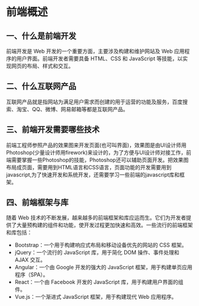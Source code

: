 # 前端概述

## 一、什么是前端开发

前端开发是 Web 开发的一个重要方面，主要涉及构建和维护网站及 Web 应用程序的用户界面。前端开发者需要具备 HTML、CSS 和 JavaScript 等技能，以实现网页的布局、样式和交互。

## 二、什么互联网产品

互联网产品就是指网站为满足用户需求而创建的用于运营的功能及服务，百度搜索、淘宝、QQ、微博、网易邮箱等都是互联网产品。

## 三、前端开发需要哪些技术

前端工程师参照产品的效果图来开发页面(也可叫界面)，效果图是由UI设计师用Photoshop(少量设计师用firework)来设计的，为了方便与UI设计师对接工作，前端需要掌握一些Photoshop的技能，Photoshop还可以辅助页面开发。把效果图布局成页面，需要用到HTML语言和CSS语言，页面功能的开发需要用到javascript,为了快速开发和系统开发，还需要学习一些前端的javascript库和框架。

## 四、前端框架与库

随着 Web 技术的不断发展，越来越多的前端框架和库应运而生。它们为开发者提供了大量预构建的组件和功能，使开发过程更加快速和高效。一些流行的前端框架和库包括：

- Bootstrap：一个用于构建响应式布局和移动设备优先的网站的 CSS 框架。
- jQuery：一个流行的 JavaScript 库，用于简化 DOM 操作、事件处理和 AJAX 交互。
- Angular：一个由 Google 开发的强大的 JavaScript 框架，用于构建单页应用程序（SPA）。
- React：一个由 Facebook 开发的 JavaScript 库，用于构建用户界面的组件。
- Vue.js：一个渐进式 JavaScript 框架，用于构建现代 Web 应用程序。
